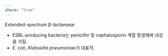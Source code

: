 ```yaml
---
share: "true"
---
```


Extended-spectrum β-lactamase 

- ESBL-producing bacteria는 penicillin 및 cephalosporin 계열 항생제에 내성을 가짐.
- *E. coli*, *Klebsiella pneumoniae*가 대표적.